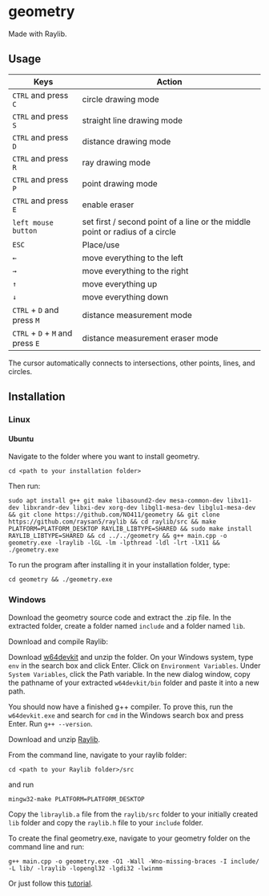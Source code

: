 # geometry
Made with Raylib.

## Usage

| Keys                             | Action                                                                       |
|----------------------------------|------------------------------------------------------------------------------|
| `CTRL` and press `C`             | circle drawing mode                                                          |
| `CTRL` and press `S`             | straight line drawing mode                                                   |
| `CTRL` and press `D`             | distance drawing mode                                                        |
| `CTRL` and press `R`             | ray drawing mode                                                             |
| `CTRL` and press `P`             | point drawing mode                                                           |
| `CTRL` and press `E`             | enable eraser                                                                |
| `left mouse button`              | set first / second point of a line or the middle point or radius of a circle |
| `ESC`                            | Place/use                                                                    |
| `←`                              | move everything to the left                                                  |
| `→`                              | move everything to the right                                                 |
| `↑`                              | move everything up                                                           |
| `↓`                              | move everything down                                                         |
| `CTRL` + `D` and press `M`       | distance measurement mode                                                    |
| `CTRL` + `D` + `M` and press `E` | distance measurement eraser mode                                             |

The cursor automatically connects to intersections, other points, lines, and circles.

## Installation

### Linux

#### Ubuntu

Navigate to the folder where you want to install geometry.

```
cd <path to your installation folder>
```

Then run:

```
sudo apt install g++ git make libasound2-dev mesa-common-dev libx11-dev libxrandr-dev libxi-dev xorg-dev libgl1-mesa-dev libglu1-mesa-dev && git clone https://github.com/NO411/geometry && git clone https://github.com/raysan5/raylib && cd raylib/src && make PLATFORM=PLATFORM_DESKTOP RAYLIB_LIBTYPE=SHARED && sudo make install RAYLIB_LIBTYPE=SHARED && cd ../../geometry && g++ main.cpp -o geometry.exe -lraylib -lGL -lm -lpthread -ldl -lrt -lX11 && ./geometry.exe
```

To run the program after installing it in your installation folder, type:
```
cd geometry && ./geometry.exe
```

### Windows

Download the geometry source code and extract the .zip file.
In the extracted folder, create a folder named `include` and a folder named `lib`.

Download and compile Raylib:

Download [w64devkit](https://github.com/skeeto/w64devkit/releases/download/v1.11.0/w64devkit-1.11.0.zip) and unzip the folder.
On your Windows system, type `env` in the search box and click Enter. Click on `Environment Variables`. Under `System Variables`, click the Path variable. In the new dialog window, copy the pathname of your extracted `w64devkit/bin` folder and paste it into a new path.

You should now have a finished g++ compiler. To prove this, run the `w64devkit.exe` and search for `cmd` in the Windows search box and press Enter. Run `g++ --version`.

Download and unzip [Raylib](https://github.com/raysan5/raylib).

From the command line, navigate to your raylib folder:
```
cd <path to your Raylib folder>/src
```
and run
```
mingw32-make PLATFORM=PLATFORM_DESKTOP
```

Copy the `libraylib.a` file from the `raylib/src` folder to your initially created `lib` folder and copy the `raylib.h` file to your `include` folder.

To create the final geometry.exe, navigate to your geometry folder on the command line and run:

```
g++ main.cpp -o geometry.exe -O1 -Wall -Wno-missing-braces -I include/ -L lib/ -lraylib -lopengl32 -lgdi32 -lwinmm
```

Or just follow this [tutorial](https://www.youtube.com/watch?v=HPDLTQ4J_zQ).

